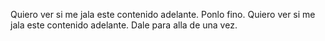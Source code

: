 
Quiero ver si me jala este contenido adelante. Ponlo fino.
Quiero ver si me jala este contenido adelante. Dale para alla de una vez. 
 
